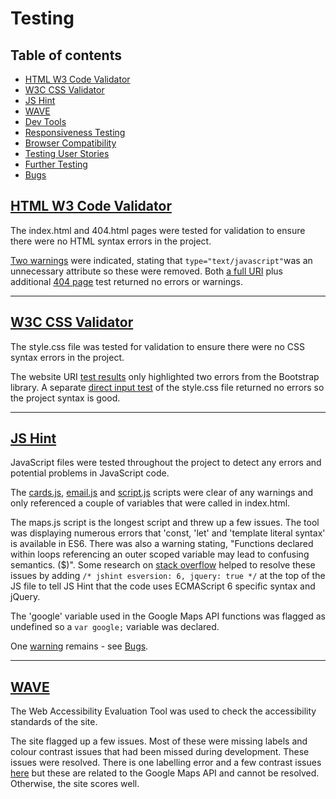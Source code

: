 # Testing

## Table of contents 

- [HTML W3 Code Validator](#html-w3-code-validator) 
- [W3C CSS Validator](#w3c-css-validator)
- [JS Hint](#js-hint)
- [WAVE](#wave)
- [Dev Tools](#google-chrome-developers-tools)
- [Responsiveness Testing](#responsiveness-testing)
- [Browser Compatibility](#browser-compatibility)
- [Testing User Stories](#testing-user-stories)
- [Further Testing](#further-testing)
- [Bugs](#bugs)


## [HTML W3 Code Validator](https://jigsaw.w3.org/css-validator/#validate_by_input)
The index.html and 404.html pages were tested for validation to ensure there were no HTML syntax errors in the project.

[Two warnings](https://github.com/SteveKennyUK/around-the-grounds/blob/main/assets/images/testing/html-val-1.JPG) were indicated, stating that `type="text/javascript"`was an unnecessary attribute so these were removed. Both [a full URI](https://github.com/SteveKennyUK/around-the-grounds/blob/main/assets/images/testing/html-val-2.JPG) plus additional [404 page](https://github.com/SteveKennyUK/around-the-grounds/blob/main/assets/images/testing/html-val-3.JPG) test returned no errors or warnings.

---
## [W3C CSS Validator](https://jigsaw.w3.org/css-validator/)
The style.css file was tested for validation to ensure there were no CSS syntax errors in the project.

The website URI [test results](https://github.com/SteveKennyUK/around-the-grounds/blob/main/assets/images/testing/css-val-1.JPG) only highlighted two errors from the Bootstrap library. A separate [direct input test](https://github.com/SteveKennyUK/around-the-grounds/blob/main/assets/images/testing/css-val-2.JPG) of the style.css file returned no errors so the project syntax is good.

---
## [JS Hint](https://jshint.com/)
JavaScript files were tested throughout the project to detect any errors and potential problems in JavaScript code.

The [cards.js](https://github.com/SteveKennyUK/around-the-grounds/blob/main/assets/images/testing/jshint1.JPG), [email.js](https://github.com/SteveKennyUK/around-the-grounds/blob/main/assets/images/testing/jshint2.JPG) and [script.js](https://github.com/SteveKennyUK/around-the-grounds/blob/main/assets/images/testing/jshint3.JPG) scripts were clear of any warnings and only referenced a couple of variables that were called in index.html.

The maps.js script is the longest script and threw up a few issues.
The tool was displaying numerous errors that 'const, 'let' and 'template literal syntax' is available in ES6. There was also a warning stating, "Functions declared within loops referencing an outer scoped variable may lead to confusing semantics. ($)".
Some research on [stack overflow](https://stackoverflow.com/) helped to resolve these issues by adding `/* jshint esversion: 6, jquery: true */` at the top of the JS file to tell JS Hint that the code uses ECMAScript 6 specific syntax and jQuery.

The 'google' variable used in the Google Maps API functions was flagged as undefined so a `var google;` variable was declared.

One [warning](https://github.com/SteveKennyUK/around-the-grounds/blob/main/assets/images/testing/jshint4.JPG) remains - see [Bugs](#bugs). 

---
## [WAVE](https://wave.webaim.org/)
The Web Accessibility Evaluation Tool was used to check the accessibility standards of the site. 

The site flagged up a few issues. Most of these were missing labels and colour contrast issues that had been missed during development. These issues were resolved. There is one labelling error and a few contrast issues [here](https://github.com/SteveKennyUK/around-the-grounds/blob/main/assets/images/testing/wave.JPG) but these are related to the Google Maps API and cannot be resolved. Otherwise, the site scores well. 